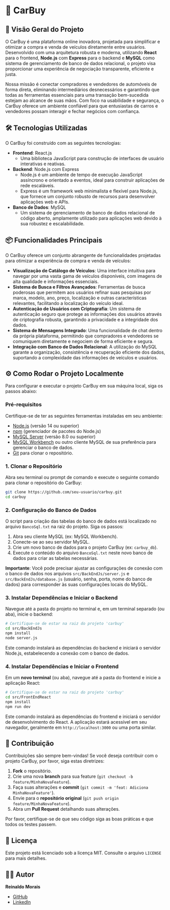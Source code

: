 # 🚗 CarBuy

## 🚀 Visão Geral do Projeto

O CarBuy é uma plataforma online inovadora, projetada para simplificar e otimizar a compra e venda de veículos diretamente entre usuários. Desenvolvido com uma arquitetura robusta e moderna, utilizando **React** para o frontend, **Node.js** com **Express** para o backend e **MySQL** como sistema de gerenciamento de banco de dados relacional, o projeto visa proporcionar uma experiência de negociação transparente, eficiente e justa.

Nossa missão é conectar compradores e vendedores de automóveis de forma direta, eliminando intermediários desnecessários e garantindo que todas as ferramentas essenciais para uma transação bem-sucedida estejam ao alcance de suas mãos. Com foco na usabilidade e segurança, o CarBuy oferece um ambiente confiável para que entusiastas de carros e vendedores possam interagir e fechar negócios com confiança.




## 🛠 Tecnologias Utilizadas

O CarBuy foi construído com as seguintes tecnologias:

-   **Frontend**: React.js
    -   Uma biblioteca JavaScript para construção de interfaces de usuário interativas e reativas.
-   **Backend**: Node.js com Express
    -   Node.js é um ambiente de tempo de execução JavaScript assíncrono e orientado a eventos, ideal para construir aplicações de rede escaláveis.
    -   Express é um framework web minimalista e flexível para Node.js, que fornece um conjunto robusto de recursos para desenvolver aplicações web e APIs.
-   **Banco de Dados**: MySQL
    -   Um sistema de gerenciamento de banco de dados relacional de código aberto, amplamente utilizado para aplicações web devido à sua robustez e escalabilidade.




## 📦 Funcionalidades Principais

O CarBuy oferece um conjunto abrangente de funcionalidades projetadas para otimizar a experiência de compra e venda de veículos:

-   **Visualização de Catálogo de Veículos**: Uma interface intuitiva para navegar por uma vasta gama de veículos disponíveis, com imagens de alta qualidade e informações essenciais.
-   **Sistema de Busca e Filtros Avançados**: Ferramentas de busca poderosas que permitem aos usuários refinar suas pesquisas por marca, modelo, ano, preço, localização e outras características relevantes, facilitando a localização do veículo ideal.
-   **Autenticação de Usuários com Criptografia**: Um sistema de autenticação seguro que protege as informações dos usuários através de criptografia robusta, garantindo a privacidade e a integridade dos dados.
-   **Sistema de Mensagens Integrado**: Uma funcionalidade de chat dentro da própria plataforma, permitindo que compradores e vendedores se comuniquem diretamente e negociem de forma eficiente e segura.
-   **Integração com Banco de Dados Relacional**: A utilização do MySQL garante a organização, consistência e recuperação eficiente dos dados, suportando a complexidade das informações de veículos e usuários.


## ⚙️ Como Rodar o Projeto Localmente

Para configurar e executar o projeto CarBuy em sua máquina local, siga os passos abaixo:

### Pré-requisitos

Certifique-se de ter as seguintes ferramentas instaladas em seu ambiente:

-   [Node.js](https://nodejs.org/en/download/) (versão 14 ou superior)
-   [npm](https://www.npmjs.com/get-npm) (gerenciador de pacotes do Node.js)
-   [MySQL Server](https://dev.mysql.com/downloads/mysql/) (versão 8.0 ou superior)
-   [MySQL Workbench](https://www.mysql.com/products/workbench/) ou outro cliente MySQL de sua preferência para gerenciar o banco de dados.
-   [Git](https://git-scm.com/downloads) para clonar o repositório.

### 1. Clonar o Repositório

Abra seu terminal ou prompt de comando e execute o seguinte comando para clonar o repositório do CarBuy:

```bash
git clone https://github.com/seu-usuario/carbuy.git
cd carbuy
```

### 2. Configuração do Banco de Dados

O script para criação das tabelas do banco de dados está localizado no arquivo `BancoSql.txt` na raiz do projeto. Siga os passos:

1.  Abra seu cliente MySQL (ex: MySQL Workbench).
2.  Conecte-se ao seu servidor MySQL.
3.  Crie um novo banco de dados para o projeto CarBuy (ex: `carbuy_db`).
4.  Execute o conteúdo do arquivo `BancoSql.txt` neste novo banco de dados para criar as tabelas necessárias.

**Importante**: Você pode precisar ajustar as configurações de conexão com o banco de dados nos arquivos `src/BackEndJs/server.js` e `src/BackEndJs/database.js` (usuário, senha, porta, nome do banco de dados) para corresponder às suas configurações locais do MySQL.

### 3. Instalar Dependências e Iniciar o Backend

Navegue até a pasta do projeto no terminal e, em um terminal separado (ou aba), inicie o backend:

```bash
# Certifique-se de estar na raiz do projeto 'carbuy'
cd src/BackEndJs
npm install
node server.js
```

Este comando instalará as dependências do backend e iniciará o servidor Node.js, estabelecendo a conexão com o banco de dados.

### 4. Instalar Dependências e Iniciar o Frontend

Em um **novo terminal** (ou aba), navegue até a pasta do frontend e inicie a aplicação React:

```bash
# Certifique-se de estar na raiz do projeto 'carbuy'
cd src/FrontEndReact
npm install
npm run dev
```

Este comando instalará as dependências do frontend e iniciará o servidor de desenvolvimento do React. A aplicação estará acessível em seu navegador, geralmente em `http://localhost:3000` ou uma porta similar.


## 🤝 Contribuição

Contribuições são sempre bem-vindas! Se você deseja contribuir com o projeto CarBuy, por favor, siga estas diretrizes:

1.  **Fork** o repositório.
2.  Crie uma nova **branch** para sua feature (`git checkout -b feature/MinhaNovaFeature`).
3.  Faça suas alterações e **commit** (`git commit -m 'feat: Adiciona MinhaNovaFeature'`).
4.  Envie para o **repositório original** (`git push origin feature/MinhaNovaFeature`).
5.  Abra um **Pull Request** detalhando suas alterações.

Por favor, certifique-se de que seu código siga as boas práticas e que todos os testes passem.


## 📄 Licença

Este projeto está licenciado sob a licença MIT. Consulte o arquivo `LICENSE` para mais detalhes.

## 👨‍💻 Autor

**Reinaldo Morais**

-   [GitHub](https://github.com/ReinaldoMorais)
-   [LinkedIn](https://www.linkedin.com/in/reinaldo-henrique-morais-a9b019240/)



